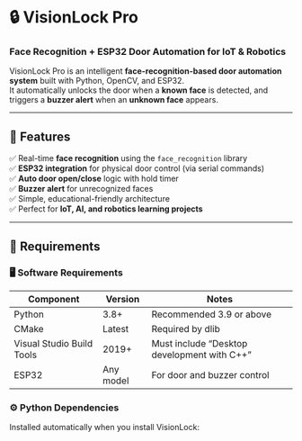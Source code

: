 # 🔒 VisionLock Pro  
### Face Recognition + ESP32 Door Automation for IoT & Robotics

VisionLock Pro is an intelligent **face-recognition-based door automation system** built with Python, OpenCV, and ESP32.  
It automatically unlocks the door when a **known face** is detected, and triggers a **buzzer alert** when an **unknown face** appears.

---

## 🚀 Features

✅ Real-time **face recognition** using the `face_recognition` library  
✅ **ESP32 integration** for physical door control (via serial commands)  
✅ **Auto door open/close** logic with hold timer  
✅ **Buzzer alert** for unrecognized faces  
✅ Simple, educational-friendly architecture  
✅ Perfect for **IoT, AI, and robotics learning projects**

---

## 🧩 Requirements

### 🖥️ Software Requirements
| Component | Version | Notes |
|------------|----------|-------|
| Python | 3.8+ | Recommended 3.9 or above |
| CMake | Latest | Required by dlib |
| Visual Studio Build Tools | 2019+ | Must include “Desktop development with C++” |
| ESP32 | Any model | For door and buzzer control |

### ⚙️ Python Dependencies
Installed automatically when you install VisionLock:

